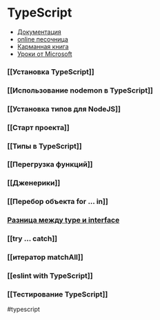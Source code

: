 # TypeScript

- [Документация](https://www.typescriptlang.org/docs)
- [online песочница](https://www.typescriptlang.org/play)
- [Карманная книга](https://typescript-handbook.ru/docs/ts-1)
- [Уроки от Microsoft](https://learn.microsoft.com/ru-ru/training/modules/typescript-get-started/)

### [[Установка TypeScript]]
### [[Использование nodemon в TypeScript]]
### [[Установка типов для NodeJS]]
### [[Старт проекта]]
### [[Типы в TypeScript]]
### [[Перегрузка функций]]
### [[Дженерики]]
### [[Перебор объекта for ... in]]
### [Разница между type и interface](https://www.typescriptlang.org/docs/handbook/2/everyday-types.html#differences-between-type-aliases-and-interfaces)
### [[try ... catch]]
### [[итератор matchAll]]
### [[eslint with TypeScript]]
### [[Тестирование TypeScript]]

#typescript
